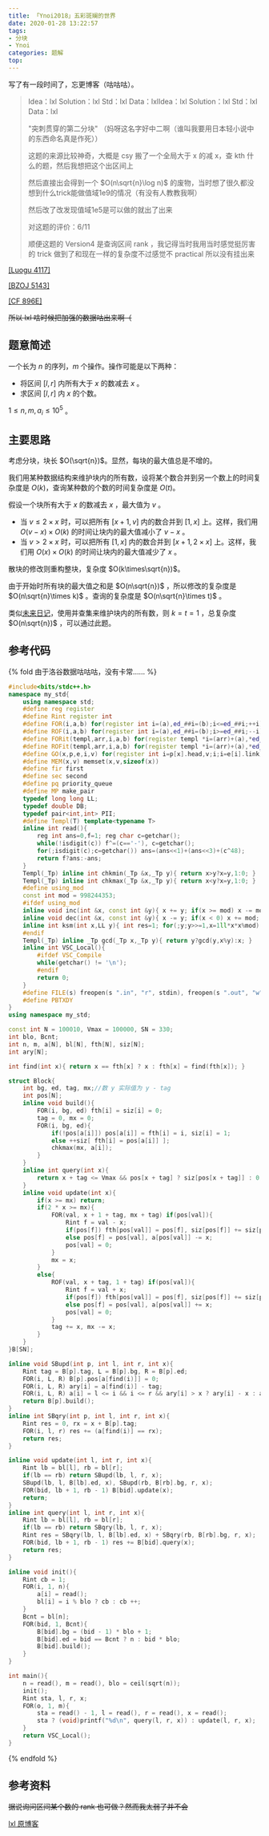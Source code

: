 ```yaml
---
title: 「Ynoi2018」五彩斑斓的世界
date: 2020-01-28 13:22:57
tags:
- 分块
- Ynoi
categories: 题解
top:
---
```


写了有一段时间了，忘更博客（咕咕咕）。

<!-- more -->

> Idea：lxl Solution：lxl Std：lxl Data：lxlIdea：lxl Solution：lxl Std：lxl Data：lxl
> 
> "突刺贯穿的第二分块" （妈呀这名字好中二啊（谁叫我要用日本轻小说中的东西命名真是作死））
>
> 这题的来源比较神奇，大概是 csy 搬了一个全局大于 x 的减 x，查 kth 什么的题，然后我想把这个出区间上
>
> 然后直接出会得到一个 $O(n\sqrt{n}\log n)$ 的废物，当时想了很久都没想到什么trick能做值域1e9的情况（有没有人教教我啊）
>
> 然后改了改发现值域1e5是可以做的就出了出来
> 
> 对这题的评价：6/11
> 
> 顺便这题的 Version4 是查询区间 rank ，我记得当时我用当时感觉挺厉害的 trick 做到了和现在一样的复杂度不过感觉不 practical 所以没有挂出来

[[Luogu 4117]](https://www.luogu.org/problemnew/solution/P4117)

[[BZOJ 5143]](https://www.lydsy.com/JudgeOnline/problem.php?id=5143)

[[CF 896E]](https://codeforces.com/problemset/problem/896/E)

~~所以 lxl 啥时候把加强的数据咕出来啊（~~

## 题意简述

一个长为 $n$ 的序列，$m$ 个操作。操作可能是以下两种：
- 将区间 $[l, r]$ 内所有大于 $x$ 的数减去 $x$ 。
- 求区间 $[l, r]$ 内 $x$ 的个数。

$1\le n, m, a_i\le 10^5$ 。

## 主要思路

考虑分块，块长 $O(\sqrt{n})$。显然，每块的最大值总是不增的。

我们用某种数据结构来维护块内的所有数，设将某个数合并到另一个数上的时间复杂度是 $O(k)$，查询某种数的个数的时间复杂度是 $O(t)$。

假设一个块所有大于 $x$ 的数减去 $x$ ，最大值为 $v$ 。

- 当 $v \le 2\times x$ 时，可以把所有 $[x + 1, v]$ 内的数合并到 $[1, x]$ 上。这样，我们用 $O(v - x)\times O(k)$ 的时间让块内的最大值减小了 $v - x$ 。
- 当 $v > 2\times x$ 时，可以把所有 $[1, x]$ 内的数合并到 $[x + 1, 2\times x]$ 上。这样，我们用 $O(x)\times O(k)$ 的时间让块内的最大值减少了 $x$ 。

散块的修改则重构整块，复杂度 $O(k\times\sqrt{n})$。

由于开始时所有块的最大值之和是 $O(n\sqrt{n})$ ，所以修改的复杂度是 $O(n\sqrt{n}\times k)$ 。查询的复杂度是 $O(n\sqrt{n}\times t)$ 。

类似[未来日记](../「Ynoi2018」未来日记)，使用并查集来维护块内的所有数，则 $k = t = 1$ ，总复杂度 $O(n\sqrt{n})$ ，可以通过此题。

## 参考代码

{% fold 由于洛谷数据咕咕咕，没有卡常…… %}
```cpp
#include<bits/stdc++.h>
namespace my_std{
	using namespace std;
	#define reg register
	#define Rint register int
	#define FOR(i,a,b) for(register int i=(a),ed_##i=(b);i<=ed_##i;++i)
	#define ROF(i,a,b) for(register int i=(a),ed_##i=(b);i>=ed_##i;--i)
	#define FORit(templ,arr,i,a,b) for(register templ *i=(arr)+(a),*ed_##i=(arr)+(b)+1;i!=ed_##i;++i)
	#define ROFit(templ,arr,i,a,b) for(register templ *i=(arr)+(a),*ed_##i=(arr)+(b)-1;i!=ed_##i;--i)
	#define GO(x,p,e,i,v) for(register int i=p[x].head,v;i;i=e[i].link)
	#define MEM(x,v) memset(x,v,sizeof(x))
	#define fir first
	#define sec second
	#define pq priority_queue
	#define MP make_pair
	typedef long long LL;
	typedef double DB;
	typedef pair<int,int> PII;
	#define Templ(T) template<typename T>
	inline int read(){
		reg int ans=0,f=1; reg char c=getchar();
		while(!isdigit(c)) f^=(c=='-'), c=getchar();
		for(;isdigit(c);c=getchar()) ans=(ans<<1)+(ans<<3)+(c^48);
		return f?ans:-ans;
	}
	Templ(_Tp) inline int chkmin(_Tp &x,_Tp y){ return x>y?x=y,1:0; }
	Templ(_Tp) inline int chkmax(_Tp &x,_Tp y){ return x<y?x=y,1:0; }
	#define using_mod
	const int mod = 998244353;
	#ifdef using_mod
	inline void inc(int &x, const int &y){ x += y; if(x >= mod) x -= mod; }
	inline void dec(int &x, const int &y){ x -= y; if(x < 0) x += mod; }
	inline int ksm(int x,LL y){ int res=1; for(;y;y>>=1,x=1ll*x*x%mod) if(y&1) res=1ll*res*x%mod; return res;}
	#endif
	Templ(_Tp) inline _Tp gcd(_Tp x,_Tp y){ return y?gcd(y,x%y):x; }
	inline int VSC_Local(){
		#ifdef VSC_Compile
		while(getchar() != '\n');
		#endif
		return 0;
	}
	#define FILE(s) freopen(s ".in", "r", stdin), freopen(s ".out", "w", stdout)
	#define PBTXDY
}
using namespace my_std;

const int N = 100010, Vmax = 100000, SN = 330;
int blo, Bcnt;
int n, m, a[N], bl[N], fth[N], siz[N];
int ary[N];

int find(int x){ return x == fth[x] ? x : fth[x] = find(fth[x]); }

struct Block{
	int bg, ed, tag, mx;//数 y 实际值为 y - tag 
	int pos[N];
	inline void build(){
		FOR(i, bg, ed) fth[i] = siz[i] = 0;
		tag = 0, mx = 0;
		FOR(i, bg, ed){
			if(!pos[a[i]]) pos[a[i]] = fth[i] = i, siz[i] = 1;
			else ++siz[ fth[i] = pos[a[i]] ];
			chkmax(mx, a[i]);
		}
	}
	inline int query(int x){
		return x + tag <= Vmax && pos[x + tag] ? siz[pos[x + tag]] : 0;
	}
	inline void update(int x){
		if(x >= mx) return;
		if(2 * x >= mx){
			FOR(val, x + 1 + tag, mx + tag) if(pos[val]){
				Rint f = val - x;
				if(pos[f]) fth[pos[val]] = pos[f], siz[pos[f]] += siz[pos[val]];
				else pos[f] = pos[val], a[pos[val]] -= x;
				pos[val] = 0;
			}
			mx = x;
		}
		else{
			ROF(val, x + tag, 1 + tag) if(pos[val]){
				Rint f = val + x;
				if(pos[f]) fth[pos[val]] = pos[f], siz[pos[f]] += siz[pos[val]];
				else pos[f] = pos[val], a[pos[val]] += x;
				pos[val] = 0;
			}
			tag += x, mx -= x;
		}
	}
}B[SN];

inline void SBupd(int p, int l, int r, int x){
	Rint tag = B[p].tag, L = B[p].bg, R = B[p].ed;
	FOR(i, L, R) B[p].pos[a[find(i)]] = 0;
	FOR(i, L, R) ary[i] = a[find(i)] - tag;
	FOR(i, L, R) a[i] = l <= i && i <= r && ary[i] > x ? ary[i] - x : ary[i];
	return B[p].build();
}
inline int SBqry(int p, int l, int r, int x){
	Rint res = 0, rx = x + B[p].tag;
	FOR(i, l, r) res += (a[find(i)] == rx);
	return res;
}

inline void update(int l, int r, int x){
	Rint lb = bl[l], rb = bl[r];
	if(lb == rb) return SBupd(lb, l, r, x);
	SBupd(lb, l, B[lb].ed, x), SBupd(rb, B[rb].bg, r, x);
	FOR(bid, lb + 1, rb - 1) B[bid].update(x);
	return;
}
inline int query(int l, int r, int x){
	Rint lb = bl[l], rb = bl[r];
	if(lb == rb) return SBqry(lb, l, r, x);
	Rint res = SBqry(lb, l, B[lb].ed, x) + SBqry(rb, B[rb].bg, r, x);
	FOR(bid, lb + 1, rb - 1) res += B[bid].query(x);
	return res;
}

inline void init(){
	Rint cb = 1;
	FOR(i, 1, n){
		a[i] = read();
		bl[i] = i % blo ? cb : cb ++;
	}
	Bcnt = bl[n];
	FOR(bid, 1, Bcnt){
		B[bid].bg = (bid - 1) * blo + 1;
		B[bid].ed = bid == Bcnt ? n : bid * blo;
		B[bid].build();
	}
}

int main(){
	n = read(), m = read(), blo = ceil(sqrt(n));
	init();
	Rint sta, l, r, x;
	FOR(o, 1, m){
		sta = read() - 1, l = read(), r = read(), x = read();
		sta ? (void)printf("%d\n", query(l, r, x)) : update(l, r, x);
	}
	return VSC_Local();
}
```
{% endfold %}

## 参考资料

~~据说询问区间某个数的 rank 也可做？然而我太弱了并不会~~

[lxl 原博客](http://olddrivertree.blog.uoj.ac/blog/4715)